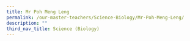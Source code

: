 ```yaml
---
title: Mr Poh Meng Leng
permalink: /our-master-teachers/Science-Biology/Mr-Poh-Meng-Leng/
description: ""
third_nav_title: Science (Biology)
---
```

